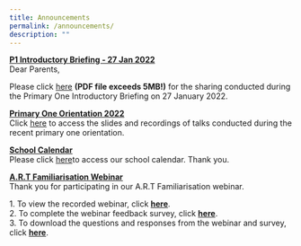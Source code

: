```yaml
---
title: Announcements
permalink: /announcements/
description: ""
---
```

**<u>P1 Introductory Briefing - 27 Jan 2022</u>** <br>
Dear Parents, 

Please click [here](https://bedokgreenpri-moe-edu-sg-admin.cwp.sg/qql/slot/u204/For%20Parents/P1%20Orientation/P1%20Introductory%20Briefing%2027%20Jan%202022.pdf "https://bedokgreenpri-moe-edu-sg-admin.cwp.sg/qql/slot/u204/For%20Parents/P1%20Orientation/P1%20Introductory%20Briefing%2027%20Jan%202022.pdf") **(PDF file exceeds 5MB!)** for the sharing conducted during the Primary One Introductory Briefing on 27 January 2022.

**<u>Primary One Orientation 2022</u>** <br>
Click [here](/partners/home-school-partnership/primary-one-orientation-2022) to access the slides and recordings of talks conducted during the recent primary one orientation.

**<u>School Calendar</u>** <br>
Please click [here](/about-us/calendar)to access our school calendar. Thank you.

**<u>A.R.T Familiarisation Webinar</u>** <br>
Thank you for participating in our A.R.T Familiarisation webinar.

1\. To view the recorded webinar, click **[here](https://youtu.be/pzrHeE-0v3c)**.   
2\. To complete the webinar feedback survey, click **[here](https://go.gov.sg/bgpsartwebinar)**.   
3\. To download the questions and responses from the webinar and survey, click **[here](/partners/home-school-partnership/a-r-t-kit-familiarisation)**.

